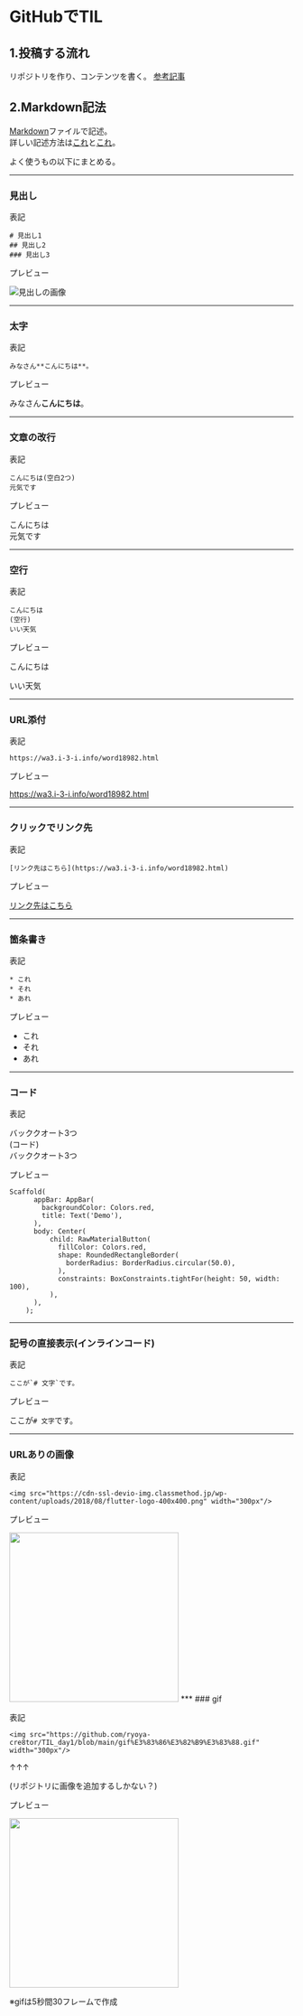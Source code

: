 # GitHubでTIL

## 1.投稿する流れ
リポジトリを作り、コンテンツを書く。
[参考記事](https://www.asobou.co.jp/blog/web/github-til)

## 2.Markdown記法
[Markdown](https://wa3.i-3-i.info/word18982.html)ファイルで記述。  
詳しい記述方法は[これ](https://gist.github.com/mignonstyle/083c9e1651d7734f84c99b8cf49d57fa)と[これ](https://qiita.com/do7be/items/d21405a3d243dde37f92)。

よく使うもの以下にまとめる。
***
### 見出し
表記  

```
# 見出し1
## 見出し2
### 見出し3
```

プレビュー  

![見出しの画像](https://github.com/ryoya-cre8tor/TIL_day1/blob/main/%E3%82%B9%E3%82%AF%E3%83%AA%E3%83%BC%E3%83%B3%E3%82%B7%E3%83%A7%E3%83%83%E3%83%88%202021-06-28%2017.52.23.png)
***
### 太字

表記

```
みなさん**こんにちは**。
```

プレビュー

みなさん**こんにちは**。
***
### 文章の改行  
表記

```
こんにちは(空白2つ)
元気です
```

プレビュー

こんにちは  
元気です  
***
### 空行
表記

```
こんにちは
(空行)
いい天気
```

プレビュー

こんにちは

いい天気
***
### URL添付
表記

```
https://wa3.i-3-i.info/word18982.html
```

プレビュー

https://wa3.i-3-i.info/word18982.html
***
### クリックでリンク先
表記

```
[リンク先はこちら](https://wa3.i-3-i.info/word18982.html)
```

プレビュー

[リンク先はこちら](https://wa3.i-3-i.info/word18982.html)
***
### 箇条書き
表記

```
* これ
* それ
* あれ
```

プレビュー
* これ  
* それ  
* あれ  
***
### コード
表記

バッククオート3つ  
(コード)  
バッククオート3つ

プレビュー

```
Scaffold(
      appBar: AppBar(
        backgroundColor: Colors.red,
        title: Text('Demo'),
      ),
      body: Center(
          child: RawMaterialButton(
            fillColor: Colors.red,
            shape: RoundedRectangleBorder(
              borderRadius: BorderRadius.circular(50.0),
            ),
            constraints: BoxConstraints.tightFor(height: 50, width: 100),
          ),
      ),
    );
```
***
### 記号の直接表示(インラインコード)
表記

```
ここが`# 文字`です。
```
プレビュー

ここが`# 文字`です。
***
### URLありの画像

表記
```
<img src="https://cdn-ssl-devio-img.classmethod.jp/wp-content/uploads/2018/08/flutter-logo-400x400.png" width="300px"/>
```

プレビュー

<img src="https://cdn-ssl-devio-img.classmethod.jp/wp-content/uploads/2018/08/flutter-logo-400x400.png" width="300px"/>
***
### gif

表記
```
<img src="https://github.com/ryoya-cre8tor/TIL_day1/blob/main/gif%E3%83%86%E3%82%B9%E3%83%88.gif" width="300px"/>
```
↑↑↑

(リポジトリに画像を追加するしかない？)

プレビュー

<img src="https://github.com/ryoya-cre8tor/TIL_day1/blob/main/gif%E3%83%86%E3%82%B9%E3%83%88.gif" width="300px"/>

※gifは5秒間30フレームで作成


